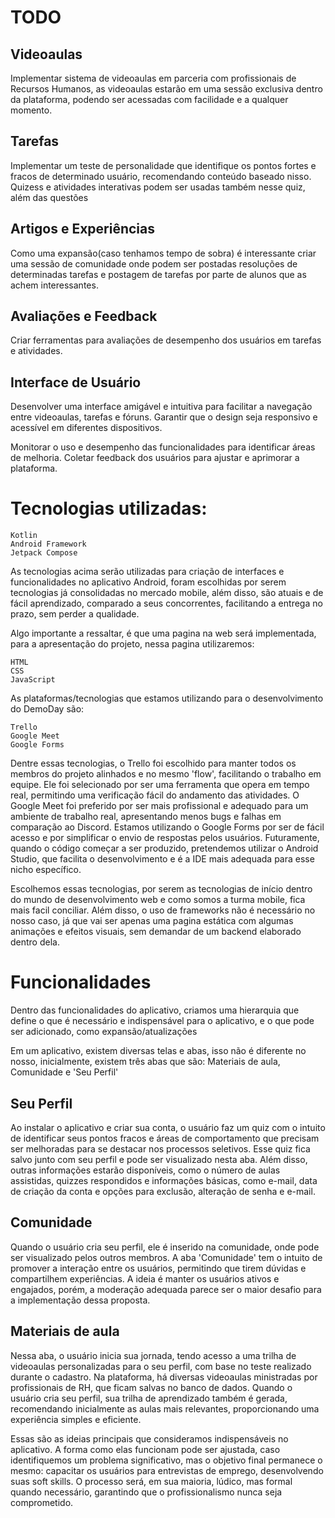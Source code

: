 
# TODO

## Videoaulas
Implementar sistema de videoaulas em parceria com profissionais de Recursos Humanos, as videoaulas estarão em uma sessão exclusiva dentro da plataforma, podendo ser acessadas com facilidade e a qualquer momento.

## Tarefas
Implementar um teste de personalidade que identifique os pontos fortes e fracos de determinado usuário, recomendando conteúdo baseado nisso. Quizess e atividades interativas podem ser usadas também nesse quiz, além das questões

## Artigos e Experiências
Como uma expansão(caso tenhamos tempo de sobra)  é interessante criar uma sessão de comunidade onde podem ser postadas resoluções de determinadas tarefas e postagem de tarefas por parte de alunos que as achem interessantes.

## Avaliações e Feedback
Criar ferramentas para avaliações de desempenho dos usuários em tarefas e atividades.

## Interface de Usuário
Desenvolver uma interface amigável e intuitiva para facilitar a navegação entre videoaulas, tarefas e fóruns.
Garantir que o design seja responsivo e acessível em diferentes dispositivos.


Monitorar o uso e desempenho das funcionalidades para identificar áreas de melhoria.
Coletar feedback dos usuários para ajustar e aprimorar a plataforma.


# Tecnologias utilizadas:

```
Kotlin
Android Framework
Jetpack Compose
```

As tecnologias acima serão utilizadas para criação de interfaces e funcionalidades no aplicativo Android, foram escolhidas por serem tecnologias já consolidadas no mercado mobile, além disso, são atuais e de fácil aprendizado, comparado a seus concorrentes, facilitando a entrega no prazo, sem perder a qualidade.

Algo importante a ressaltar, é que uma pagina na web será implementada, para a apresentação do projeto, nessa pagina utilizaremos:

```
HTML
CSS
JavaScript
```

As plataformas/tecnologias que estamos utilizando para o desenvolvimento do DemoDay são: 

```
Trello
Google Meet
Google Forms
```

Dentre essas tecnologias, o Trello foi escolhido para manter todos os membros do projeto alinhados e no mesmo 'flow', facilitando o trabalho em equipe. Ele foi selecionado por ser uma ferramenta que opera em tempo real, permitindo uma verificação fácil do andamento das atividades. O Google Meet foi preferido por ser mais profissional e adequado para um ambiente de trabalho real, apresentando menos bugs e falhas em comparação ao Discord. Estamos utilizando o Google Forms por ser de fácil acesso e por simplificar o envio de respostas pelos usuários. Futuramente, quando o código começar a ser produzido, pretendemos utilizar o Android Studio, que facilita o desenvolvimento e é a IDE mais adequada para esse nicho específico.



Escolhemos essas tecnologias, por serem as tecnologias de início dentro do mundo de desenvolvimento web e como somos a turma mobile, fica mais facil conciliar. Além disso, o uso de frameworks não é necessário no nosso caso, já que vai ser apenas uma pagina estática com algumas animações e efeitos visuais, sem demandar de um backend elaborado dentro dela.


# Funcionalidades

Dentro das funcionalidades do aplicativo, criamos uma hierarquia que define o que é necessário e indispensável para o aplicativo, e o que pode ser adicionado, como expansão/atualizações

Em um aplicativo, existem diversas telas e abas, isso não é diferente no nosso, inicialmente, existem três abas que são: Materiais de aula, Comunidade e 'Seu Perfil'

## Seu Perfil

Ao instalar o aplicativo e criar sua conta, o usuário faz um quiz com o intuito de identificar seus pontos fracos e áreas de comportamento que precisam ser melhoradas para se destacar nos processos seletivos. Esse quiz fica salvo junto com seu perfil e pode ser visualizado nesta aba. Além disso, outras informações estarão disponíveis, como o número de aulas assistidas, quizzes respondidos e informações básicas, como e-mail, data de criação da conta e opções para exclusão, alteração de senha e e-mail.


## Comunidade

Quando o usuário cria seu perfil, ele é inserido na comunidade, onde pode ser visualizado pelos outros membros. A aba 'Comunidade' tem o intuito de promover a interação entre os usuários, permitindo que tirem dúvidas e compartilhem experiências. A ideia é manter os usuários ativos e engajados, porém, a moderação adequada parece ser o maior desafio para a implementação dessa proposta.

## Materiais de aula

Nessa aba, o usuário inicia sua jornada, tendo acesso a uma trilha de videoaulas personalizadas para o seu perfil, com base no teste realizado durante o cadastro. Na plataforma, há diversas videoaulas ministradas por profissionais de RH, que ficam salvas no banco de dados. Quando o usuário cria seu perfil, sua trilha de aprendizado também é gerada, recomendando inicialmente as aulas mais relevantes, proporcionando uma experiência simples e eficiente.


Essas são as ideias principais que consideramos indispensáveis no aplicativo. A forma como elas funcionam pode ser ajustada, caso identifiquemos um problema significativo, mas o objetivo final permanece o mesmo: capacitar os usuários para entrevistas de emprego, desenvolvendo suas soft skills. O processo será, em sua maioria, lúdico, mas formal quando necessário, garantindo que o profissionalismo nunca seja comprometido.





